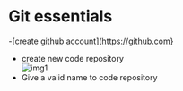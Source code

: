 # Git essentials

-[create github account](https://github.com}
- create new code repository <br>
![img1](https://raw.githubusercontent.com/collabnix/gopherlabs/master/git-for-golang/img/new_repo.png)
- Give a valid name to code repository 

